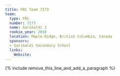 ```yaml
---
title: FRC Team 7173
team:
  type: FRC
  number: 7173
  name: Garibaldi 1
  rookie_year: 2018
  location: Maple Ridge, British Columbia, Canada
  sponsors:
  - Garibaldi Secondary School
  links:
    Website:
---
```


{% include remove_this_line_and_add_a_paragraph %}